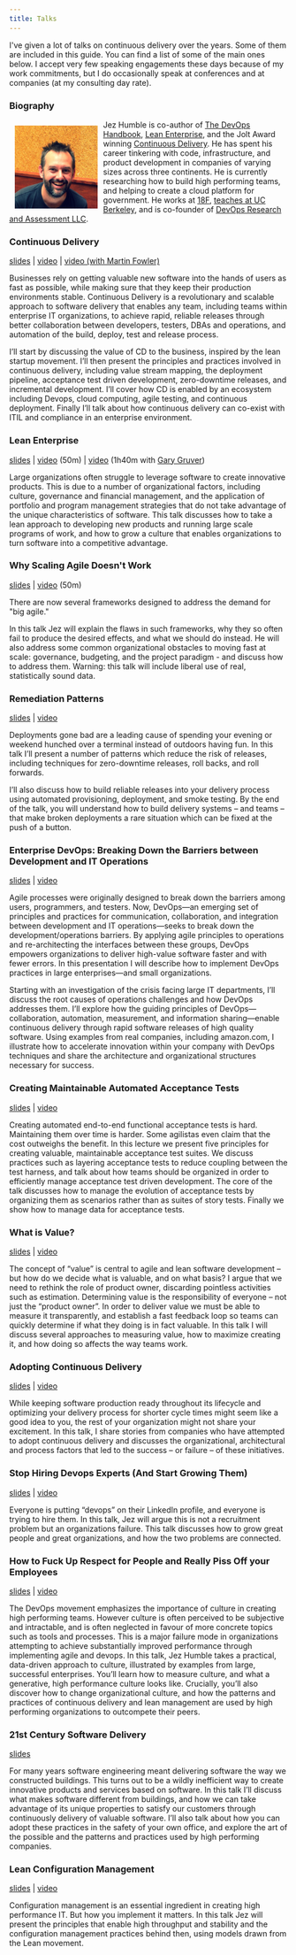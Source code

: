 ```yaml
---
title: Talks
---
```


I've given a lot of talks on continuous delivery over the years. Some of them are included in this guide. You can find a list of some of the main ones below. I accept very few speaking engagements these days because of my work commitments, but I do occasionally speak at conferences and at companies (at my consulting day rate).

### Biography ###

<img src="/images/jez.jpeg" width="150px" style="padding:10px;float:left;" />
Jez Humble is co-author of <a href="http://www.amazon.com/dp/1942788002?tag=contindelive-20">The DevOps Handbook</a>, <a href="http://www.amazon.com/dp/1449368425?tag=contindelive-20">Lean Enterprise</a>, and the Jolt Award winning <a href="http://www.amazon.com/dp/0321601912?tag=contindelive-20">Continuous Delivery</a>. He has spent his career tinkering with code, infrastructure, and product development in companies of varying sizes across three continents. He is currently researching how to build high performing teams, and helping to create a cloud platform for government. He works at <a href="http://18f.gsa.gov">18F</a>, <a href="http://www.ischool.berkeley.edu/people/faculty/jezhumble">teaches at UC Berkeley</a>, and is co-founder of <a href="https://devops-research.com">DevOps Research and Assessment LLC</a>.

### Continuous Delivery ###

[slides](http://www.slideshare.net/jezhumble/continuous-delivery-5359386) &#124; [video](http://www.youtube.com/watch?v=skLJuksCRTw) &#124; [video (with Martin Fowler)](http://yow.eventer.com/events/1004/talks/1062)

Businesses rely on getting valuable new software into the hands of users as fast as possible, while making sure that they keep their production environments stable. Continuous Delivery is a revolutionary and scalable approach to software delivery that enables any team, including teams within enterprise IT organizations, to achieve rapid, reliable releases through better collaboration between developers, testers, DBAs and operations, and automation of the build, deploy, test and release process.

I’ll start by discussing the value of CD to the business, inspired by the lean startup movement. I’ll then present the principles and practices involved in continuous delivery, including value stream mapping, the deployment pipeline, acceptance test driven development, zero-downtime releases, and incremental development. I’ll cover how CD is enabled by an ecosystem including Devops, cloud computing, agile testing, and continuous deployment. Finally I’ll talk about how continuous delivery can co-exist with ITIL and compliance in an enterprise environment.

### Lean Enterprise ###

[slides](http://www.slideshare.net/jezhumble/lean-enterprise-42651898) &#124; [video](https://yow.eventer.com/yow-2014-1222/the-lean-enterprise-by-jez-humble-1696) (50m) &#124; [video](http://yow.eventer.com/events/1004/talks/1062) (1h40m with [Gary Gruver](http://practicallargescaleagile.com/))

Large organizations often struggle to leverage software to create innovative products. This is due to a number of organizational factors, including culture, governance and financial management, and the application of portfolio and program management strategies that do not take advantage of the unique characteristics of software. This talk discusses how to take a lean approach to developing new products and running large scale programs of work, and how to grow a culture that enables organizations to turn software into a competitive advantage.

### Why Scaling Agile Doesn't Work ###

[slides](http://www.slideshare.net/jezhumble/why-scaling-agile-doesnt-work-and-what-to-do-about-it) &#124; [video](https://www.youtube.com/watch?v=2zYxWEZ0gYg) (50m)

There are now several frameworks designed to address the demand for "big agile."

In this talk Jez will explain the flaws in such frameworks, why they so often fail to produce the desired effects, and what we should do instead. He will also address some common organizational obstacles to moving fast at scale: governance, budgeting, and the project paradigm - and discuss how to address them. Warning: this talk will include liberal use of real, statistically sound data.

### Remediation Patterns ###

[slides](http://www.slideshare.net/jezhumble/remediation-patterns) &#124; [video](http://www.infoq.com/presentations/Remediation-Patterns)

Deployments gone bad are a leading cause of spending your evening or weekend hunched over a terminal instead of outdoors having fun. In this talk I’ll present a number of patterns which reduce the risk of releases, including techniques for zero-downtime releases, roll backs, and roll forwards.

I’ll also discuss how to build reliable releases into your delivery process using automated provisioning, deployment, and smoke testing. By the end of the talk, you will understand how to build delivery systems – and teams – that make broken deployments a rare situation which can be fixed at the push of a button.

### Enterprise DevOps: Breaking Down the Barriers between Development and IT Operations ###

[slides](http://www.slideshare.net/jezhumble/scaling-devops) &#124; [video](http://www.infoq.com/presentations/Scaling-Devops)

Agile processes were originally designed to break down the barriers among users, programmers, and testers. Now, DevOps—an emerging set of principles and practices for communication, collaboration, and integration between development and IT operations—seeks to break down the development/operations barriers. By applying agile principles to operations and re-architecting the interfaces between these groups, DevOps empowers organizations to deliver high-value software faster and with fewer errors. In this presentation I will describe how to implement DevOps practices in large enterprises—and small organizations.

Starting with an investigation of the crisis facing large IT departments, I’ll discuss the root causes of operations challenges and how DevOps addresses them. I’ll explore how the guiding principles of DevOps—collaboration, automation, measurement, and information sharing—enable continuous delivery through rapid software releases of high quality software. Using examples from real companies, including amazon.com, I illustrate how to accelerate innovation within your company with DevOps techniques and share the architecture and organizational structures necessary for success.

### Creating Maintainable Automated Acceptance Tests ###

[slides](http://www.slideshare.net/jezhumble/creating-maintainable-automated-acceptance-tests) &#124; [video](http://www.youtube.com/watch?v=X9ap-zH0Gkc)

Creating automated end-to-end functional acceptance tests is hard. Maintaining them over time is harder. Some agilistas even claim that the cost outweighs the benefit. In this lecture we present five principles for creating valuable, maintainable acceptance test suites. We discuss practices such as layering acceptance tests to reduce coupling between the test harness, and talk about how teams should be organized in order to efficiently manage acceptance test driven development. The core of the talk discusses how to manage the evolution of acceptance tests by organizing them as scenarios rather than as suites of story tests. Finally we show how to manage data for acceptance tests.

### What is Value? ###

[slides](http://www.slideshare.net/jezhumble/what-is-value) &#124; [video](http://www.youtube.com/watch?v=ESOaDiv3lXA)

The concept of “value” is central to agile and lean software development – but how do we decide what is valuable, and on what basis? I argue that we need to rethink the role of product owner, discarding pointless activities such as estimation. Determining value is the responsibility of everyone – not just the “product owner”. In order to deliver value we must be able to measure it transparently, and establish a fast feedback loop so teams can quickly determine if what they doing is in fact valuable. In this talk I will discuss several approaches to measuring value, how to maximize creating it, and how doing so affects the way teams work.

### Adopting Continuous Delivery ###

[slides](http://www.slideshare.net/jezhumble/adopting-continuous-delivery) &#124; [video](http://www.infoq.com/presentations/Adopting-Continuous-Delivery)

While keeping software production ready throughout its lifecycle and optimizing your delivery process for shorter cycle times might seem like a good idea to you, the rest of your organization might not share your excitement. In this talk, I share stories from companies who have attempted to adopt continuous delivery and discusses the organizational, architectural and process factors that led to the success – or failure – of these initiatives.

### Stop Hiring Devops Experts (And Start Growing Them) ###

[slides](http://www.slideshare.net/jezhumble/stop-hiring-devops-experts-and-start-growing-them) &#124; [video](http://puppetlabs.com/presentations/keynote-stop-hiring-devops-experts-and-start-growing-them)

Everyone is putting “devops” on their LinkedIn profile, and everyone is trying to hire them. In this talk, Jez will argue this is not a recruitment problem but an organizations failure. This talk discusses how to grow great people and great organizations, and how the two problems are connected.

### How to Fuck Up Respect for People and Really Piss Off your Employees ###

[slides](http://www.slideshare.net/jezhumble/how-to-fuck-up-respect-for-people-and-really-piss-off-your-employees) &#124; [video](https://vimeo.com/127084504)

The DevOps movement emphasizes the importance of culture in creating high performing teams. However culture is often perceived to be subjective and intractable, and is often neglected in favour of more concrete topics such as tools and processes. This is a major failure mode in organizations attempting to achieve substantially improved performance through implementing agile and devops. In this talk, Jez Humble takes a practical, data-driven approach to culture, illustrated by examples from large, successful enterprises. You’ll learn how to measure culture, and what a generative, high performance culture looks like. Crucially, you’ll also discover how to change organizational culture, and how the patterns and practices of continuous delivery and lean management are used by high performing organizations to outcompete their peers.

### 21st Century Software Delivery ###

[slides](http://www.slideshare.net/jezhumble/21-century-software)

For many years software engineering meant delivering software the way we constructed buildings. This turns out to be a wildly inefficient way to create innovative products and services based on software. In this talk I’ll discuss what makes software different from buildings, and how we can take advantage of its unique properties to satisfy our customers through continuously delivery of valuable software. I’ll also talk about how you can adopt these practices in the safety of your own office, and explore the art of the possible and the patterns and practices used by high performing companies.

### Lean Configuration Management ###

[slides](http://www.slideshare.net/jezhumble/lean-configuration-management) &#124; [video](https://www.youtube.com/watch?v=L1w2_AY82WY)

Configuration management is an essential ingredient in creating high performance IT. But how you implement it matters. In this talk Jez will present the principles that enable high throughput and stability and the configuration management practices behind then, using models drawn from the Lean movement.
